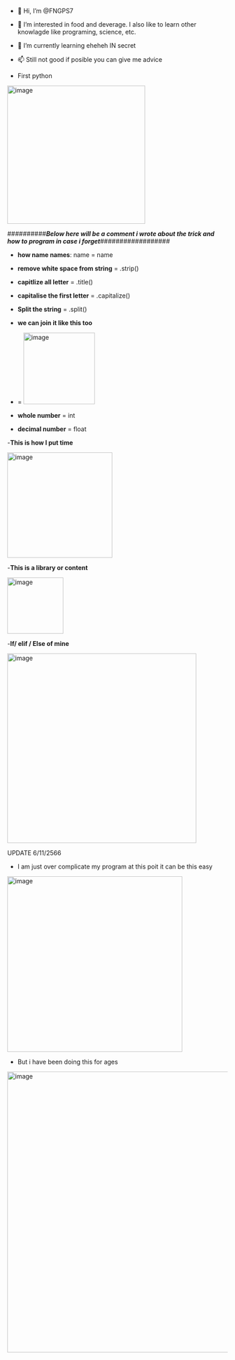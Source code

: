 - 👋 Hi, I’m @FNGPS7
- 👀 I’m interested in food and deverage. I also like to learn other knowlagde like programing, science, etc.
- 🌱 I’m currently learning eheheh IN secret
- 📫 Still not good if posible you can give me advice

- First python
 <img width="315" alt="image" src="https://github.com/FNGPS7/FNGPS7/assets/143075869/a452ae00-2a3e-46a9-91b3-8436e45501f4">

##########***Below here will be a comment i wrote about the trick and how to program in case i forget***##################
- **how name names**: name = name
- **remove white space from string** = .strip()
- **capitlize all letter** = .title()
- **capitalise the first letter** = .capitalize()
- **Split the string** = .split()
- **we can join it like this too**
- = <img width="163" alt="image" src="https://github.com/FNGPS7/FNGPS7/assets/143075869/1176579b-0b97-4497-b4d3-735ee81fbda7">

- **whole number** = int
- **decimal number** = float
  
-**This is how I put time**

 <img width="240" alt="image" src="https://github.com/FNGPS7/FNGPS7/assets/143075869/702c3d1b-d502-4369-8468-fde67e0102e4">
 
-**This is a library or content**

 <img width="128" alt="image" src="https://github.com/FNGPS7/FNGPS7/assets/143075869/ec14bf35-8507-474c-a996-9f9e1faeacac">

-**If/ elif / Else of mine**

 <img width="432" alt="image" src="https://github.com/FNGPS7/FNGPS7/assets/143075869/062faf2a-466e-4bb8-b41b-c6e796a5c5ca">

UPDATE 6/11/2566

- I am just over complicate my program at this poit it can be this easy
<img width="400" alt="image" src="https://github.com/FNGPS7/FNGPS7/assets/143075869/1eef4400-8a2d-462b-b12c-24f67f574a21">

- But i have been doing this for ages  
<img width="640" alt="image" src="https://github.com/FNGPS7/FNGPS7/assets/143075869/a48ae3a1-91d7-4feb-a502-e020343e247d">




<!---
FNGPS7/FNGPS7 is a ✨ special ✨ repository because its `README.md` (this file) appears on your GitHub profile.
You can click the Preview link to take a look at your changes.
--->
